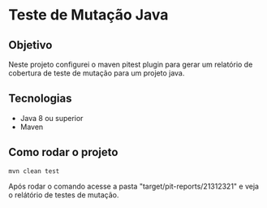 # Teste de Mutação Java

## Objetivo
Neste projeto configurei o maven pitest plugin para gerar um relatório de cobertura de teste de mutação para um projeto java.

## Tecnologias

- Java 8 ou superior
- Maven

## Como rodar o projeto

```
mvn clean test
```

Após rodar o comando acesse a pasta "target/pit-reports/21312321" e veja o relátório de testes de mutação.

